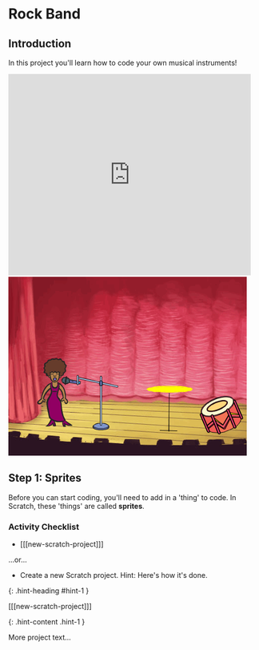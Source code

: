 # Rock Band

## Introduction

In this project you'll learn how to code your own musical instruments!

<div class="scratch-preview">
  <iframe allowtransparency="true" width="485" height="402" src="https://scratch.mit.edu/projects/embed/26741186/?autostart=false" frameborder="0"></iframe>
  <img src="images/band-final.png">
</div>

## Step 1: Sprites

Before you can start coding, you'll need to add in a 'thing' to code. In Scratch, these 'things' are called __sprites__.

### Activity Checklist

+ [[[new-scratch-project]]]

...or...

+ Create a new Scratch project. Hint: Here's how it's done.

{: .hint-heading #hint-1 }

[[[new-scratch-project]]]

{: .hint-content .hint-1 }

More project text...
